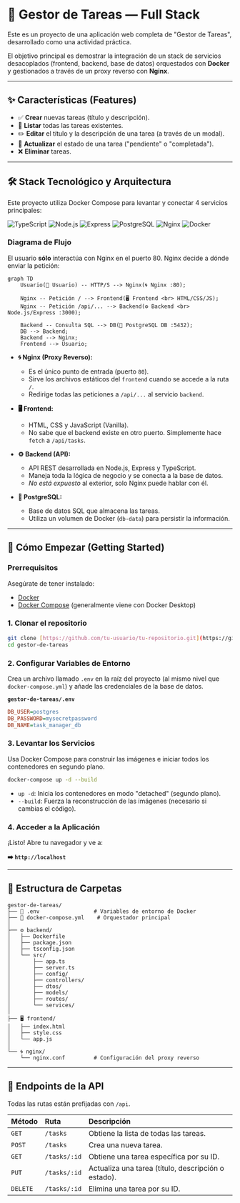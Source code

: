 # 📝 Gestor de Tareas — Full Stack

Este es un proyecto de una aplicación web completa de "Gestor de Tareas", desarrollado como una actividad práctica.

El objetivo principal es demostrar la integración de un stack de servicios desacoplados (frontend, backend, base de datos) orquestados con **Docker** y gestionados a través de un proxy reverso con **Nginx**.

---

## ✨ Características (Features)

- ✅ **Crear** nuevas tareas (título y descripción).
- 📄 **Listar** todas las tareas existentes.
- ✏️ **Editar** el título y la descripción de una tarea (a través de un modal).
- 🔄 **Actualizar** el estado de una tarea ("pendiente" o "completada").
- ❌ **Eliminar** tareas.

---

## 🛠️ Stack Tecnológico y Arquitectura

Este proyecto utiliza Docker Compose para levantar y conectar 4 servicios principales:

![TypeScript](https://img.shields.io/badge/TypeScript-3178C6?logo=typescript&logoColor=white)
![Node.js](https://img.shields.io/badge/Node.js-339933?logo=nodedotjs&logoColor=white)
![Express](https://img.shields.io/badge/Express-000000?logo=express&logoColor=white)
![PostgreSQL](https://img.shields.io/badge/PostgreSQL-4169E1?logo=postgresql&logoColor=white)
![Nginx](https://img.shields.io/badge/Nginx-009639?logo=nginx&logoColor=white)
![Docker](https://img.shields.io/badge/Docker-2496ED?logo=docker&logoColor=white)

### Diagrama de Flujo

El usuario **sólo** interactúa con Nginx en el puerto 80. Nginx decide a dónde enviar la petición:

```mermaid
graph TD
    Usuario(👤 Usuario) -- HTTP/S --> Nginx(🌀 Nginx :80);

    Nginx -- Petición / --> Frontend(🖥️ Frontend <br> HTML/CSS/JS);
    Nginx -- Petición /api/... --> Backend(⚙️ Backend <br> Node.js/Express :3000);

    Backend -- Consulta SQL --> DB(🐘 PostgreSQL DB :5432);
    DB --> Backend;
    Backend --> Nginx;
    Frontend --> Usuario;
```

- **🌀 Nginx (Proxy Reverso):**

  - Es el único punto de entrada (puerto `80`).
  - Sirve los archivos estáticos del `frontend` cuando se accede a la ruta `/`.
  - Redirige todas las peticiones a `/api/...` al servicio `backend`.

- **🖥️ Frontend:**

  - HTML, CSS y JavaScript (Vanilla).
  - No sabe que el backend existe en otro puerto. Simplemente hace `fetch` a `/api/tasks`.

- **⚙️ Backend (API):**

  - API REST desarrollada en Node.js, Express y TypeScript.
  - Maneja toda la lógica de negocio y se conecta a la base de datos.
  - _No está expuesto_ al exterior, solo Nginx puede hablar con él.

- **🐘 PostgreSQL:**

  - Base de datos SQL que almacena las tareas.
  - Utiliza un volumen de Docker (`db-data`) para persistir la información.

---

## 🚀 Cómo Empezar (Getting Started)

### Prerrequisitos

Asegúrate de tener instalado:

- [Docker](https://www.docker.com/get-started)
- [Docker Compose](https://docs.docker.com/compose/install/) (generalmente viene con Docker Desktop)

### 1\. Clonar el repositorio

```bash
git clone [https://github.com/tu-usuario/tu-repositorio.git](https://github.com/tu-usuario/tu-repositorio.git)
cd gestor-de-tareas
```

### 2\. Configurar Variables de Entorno

Crea un archivo llamado `.env` en la raíz del proyecto (al mismo nivel que `docker-compose.yml`) y añade las credenciales de la base de datos.

**`gestor-de-tareas/.env`**

```ini
DB_USER=postgres
DB_PASSWORD=mysecretpassword
DB_NAME=task_manager_db
```

### 3\. Levantar los Servicios

Usa Docker Compose para construir las imágenes e iniciar todos los contenedores en segundo plano.

```bash
docker-compose up -d --build
```

- `up -d`: Inicia los contenedores en modo "detached" (segundo plano).
- `--build`: Fuerza la reconstrucción de las imágenes (necesario si cambias el código).

### 4\. Acceder a la Aplicación

¡Listo\! Abre tu navegador y ve a:

**➡️ `http://localhost`**

---

## 📂 Estructura de Carpetas

```
gestor-de-tareas/
├── 🐋 .env                 # Variables de entorno de Docker
├── 🐋 docker-compose.yml    # Orquestador principal
│
├── ⚙️ backend/
│   ├── Dockerfile
│   ├── package.json
│   ├── tsconfig.json
│   └── src/
│       ├── app.ts
│       ├── server.ts
│       ├── config/
│       ├── controllers/
│       ├── dtos/
│       ├── models/
│       ├── routes/
│       └── services/
│
├── 🖥️ frontend/
│   ├── index.html
│   ├── style.css
│   └── app.js
│
└── 🌀 nginx/
    └── nginx.conf         # Configuración del proxy reverso
```

---

## 📡 Endpoints de la API

Todas las rutas están prefijadas con `/api`.

| Método   | Ruta         | Descripción                                         |
| :------- | :----------- | :-------------------------------------------------- |
| `GET`    | `/tasks`     | Obtiene la lista de todas las tareas.               |
| `POST`   | `/tasks`     | Crea una nueva tarea.                               |
| `GET`    | `/tasks/:id` | Obtiene una tarea específica por su ID.             |
| `PUT`    | `/tasks/:id` | Actualiza una tarea (título, descripción o estado). |
| `DELETE` | `/tasks/:id` | Elimina una tarea por su ID.                        |
